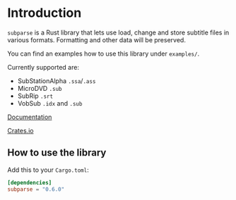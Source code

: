 # Introduction

`subparse` is a Rust library that lets use load, change and store subtitle files in various formats. Formatting and other data will be preserved.

You can find an examples how to use this library under `examples/`.

Currently supported are:

-   SubStationAlpha `.ssa`/`.ass`
-   MicroDVD `.sub`
-   SubRip `.srt`
-   VobSub `.idx` and `.sub`

[Documentation](https://docs.rs/subparse)

[Crates.io](https://crates.io/crates/subparse)

## How to use the library
Add this to your `Cargo.toml`:

```toml
[dependencies]
subparse = "0.6.0"
```

